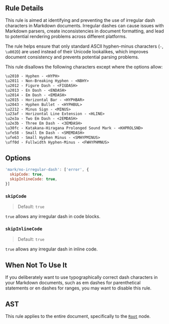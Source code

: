 <!-- markdownlint-disable-next-line no-inline-html first-line-h1 -->
<header v-html="$frontmatter.rule"></header>

## Rule Details

This rule is aimed at identifying and preventing the use of irregular dash characters in Markdown documents. Irregular dashes can cause issues with Markdown parsers, create inconsistencies in document formatting, and lead to potential rendering problems across different platforms.

The rule helps ensure that only standard ASCII hyphen-minus characters (`-`, `\u002D`) are used instead of their Unicode lookalikes, which improves document consistency and prevents potential parsing problems.

This rule disallows the following characters except where the options allow:

```txt
\u2010 - Hyphen - <HYPH>
\u2011 - Non-Breaking Hyphen - <NBHY>
\u2012 - Figure Dash - <FIGDASH>
\u2013 - En Dash - <ENDASH>
\u2014 - Em Dash - <EMDASH>
\u2015 - Horizontal Bar - <HYPHBAR>
\u2043 - Hyphen Bullet - <HYPHBUL>
\u2212 - Minus Sign - <MINUS>
\u23af - Horizontal Line Extension - <HLINE>
\u2e3a - Two Em Dash - <2EMDASH>
\u2e3b - Three Em Dash - <3EMDASH>
\u30fc - Katakana-Hiragana Prolonged Sound Mark - <KHPROLSND>
\ufe58 - Small Em Dash - <SMEMDASH>
\ufe63 - Small Hyphen Minus - <SMHYPMINUS>
\uff0d - Fullwidth Hyphen-Minus - <FWHYPHMNUS>
```

## Options

```js
'mark/no-irregular-dash': ['error', {
  skipCode: true,
  skipInlineCode: true,
}]
```

### `skipCode`

> Default: `true`

`true` allows any irregular dash in code blocks.

### `skipInlineCode`

> Default: `true`

`true` allows any irregular dash in inline code.

## When Not To Use It

If you deliberately want to use typographically correct dash characters in your Markdown documents, such as em dashes for parenthetical statements or en dashes for ranges, you may want to disable this rule.

## AST

This rule applies to the entire document, specifically to the [`Root`](https://github.com/syntax-tree/mdast?tab=readme-ov-file#root) node.
